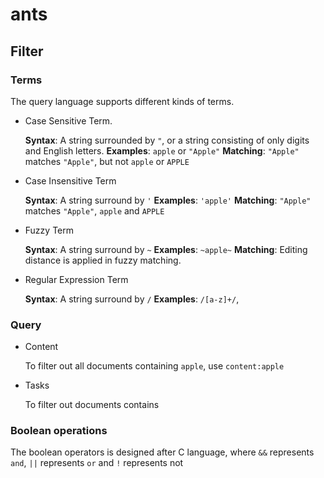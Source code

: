 # ants

## Filter

### Terms

The query language supports different kinds of terms.

- Case Sensitive Term.

  **Syntax**: A string surrounded by `"`, or a string consisting of only digits and
              English letters.
  **Examples**: `apple` or `"Apple"`
  **Matching**: `"Apple"` matches `"Apple"`, but not `apple` or `APPLE`

- Case Insensitive Term

  **Syntax**: A string surround by `'`
  **Examples**: `'apple'`
  **Matching**: `"Apple"` matches `"Apple"`, `apple` and `APPLE`

- Fuzzy Term

  **Syntax**: A string surround by `~`
  **Examples**: `~apple~`
  **Matching**: Editing distance is applied in fuzzy matching.

- Regular Expression Term

  **Syntax**: A string surround by `/`
  **Examples**: `/[a-z]+/`,

### Query

- Content

  To filter out all documents containing `apple`, use `content:apple`

- Tasks

  To filter out documents contains


### Boolean operations

The boolean operators is designed after C language, where `&&` represents
`and`, `||` represents `or` and `!` represents not

